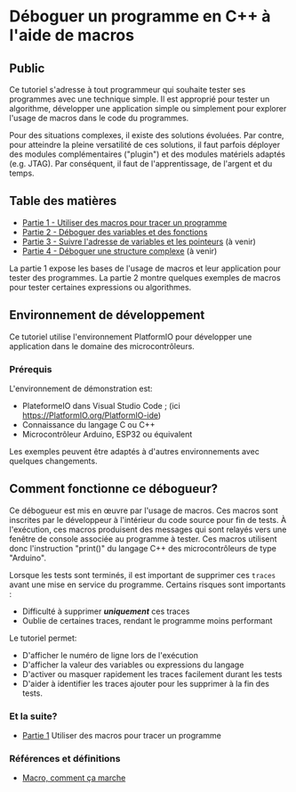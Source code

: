 # Déboguer un programme en C++ à l'aide de macros

## Public

Ce tutoriel s'adresse à tout programmeur qui souhaite tester ses programmes avec une technique simple. Il est approprié pour tester un algorithme, développer une application simple ou simplement pour explorer l'usage de macros dans le code du programmes.

Pour des situations complexes, il existe des solutions évoluées. Par contre, pour atteindre la pleine versatilité de ces solutions, il faut parfois déployer des modules complémentaires ("plugin") et des modules matériels adaptés (e.g. JTAG). Par conséquent, il faut de l'apprentissage, de l'argent et du temps.

## Table des matières

- [Partie 1 - Utiliser des macros pour tracer un programme](debug_partie1.md)
- [Partie 2 - Déboguer des variables et des fonctions](debug_partie2.md)
- [Partie 3 - Suivre l'adresse de variables et les pointeurs](debug_partie3.md) (à venir)
- [Partie 4 - Déboguer une structure complexe](debug_partie4.md) (à venir)

La partie 1 expose les bases de l'usage de macros et leur application pour tester des programmes. La partie 2 montre quelques exemples de macros pour tester certaines expressions ou algorithmes.

## Environnement de développement

Ce tutoriel utilise l'environnement PlatformIO pour développer une application dans le domaine des microcontrôleurs.

### Prérequis

L'environnement de démonstration est:

- PlateformeIO dans Visual Studio Code ; (ici https://PlatformIO.org/PlatformIO-ide)
- Connaissance du langage C ou C++
- Microcontrôleur Arduino, ESP32 ou équivalent

Les exemples peuvent être adaptés à d'autres environnements avec quelques changements.

## Comment fonctionne ce débogueur?

Ce débogueur est mis en œuvre par l'usage de macros. Ces macros sont inscrites par le développeur à l'intérieur du code source pour fin de tests. À l'exécution, ces macros produisent des messages qui sont relayés vers une fenêtre de console associée au programme à tester. Ces macros utilisent donc l'instruction "print()" du langage C++ des microcontrôleurs de type "Arduino".

Lorsque les tests sont terminés, il est important de supprimer ces `traces` avant une mise en service du programme. Certains risques sont importants :

- Difficulté à supprimer ***uniquement*** ces traces
- Oublie de certaines traces, rendant le programme moins performant

Le tutoriel permet:

- D'afficher le numéro de ligne lors de l'exécution
- D'afficher la valeur des variables ou expressions du langage
- D'activer ou masquer rapidement les traces facilement durant les tests
- D'aider à identifier les traces ajouter pour les supprimer à la fin des tests.

### Et la suite?

- [Partie 1](./debug_partie1.md) Utiliser des macros pour tracer un programme

### Références et définitions

- [Macro, comment ça marche](https://www.programiz.com/c-programming/c-preprocessor-macros)
